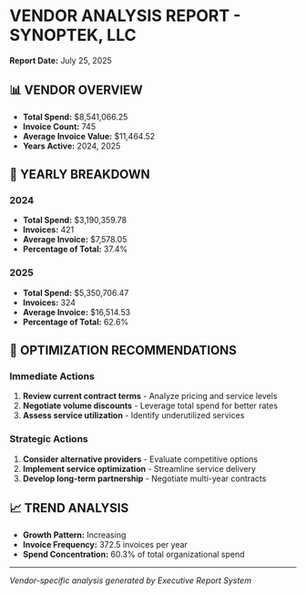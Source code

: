 
# VENDOR ANALYSIS REPORT - SYNOPTEK, LLC
**Report Date:** July 25, 2025

## 📊 VENDOR OVERVIEW
- **Total Spend:** $8,541,066.25
- **Invoice Count:** 745
- **Average Invoice Value:** $11,464.52
- **Years Active:** 2024, 2025

## 📅 YEARLY BREAKDOWN

### 2024
- **Total Spend:** $3,190,359.78
- **Invoices:** 421
- **Average Invoice:** $7,578.05
- **Percentage of Total:** 37.4%

### 2025
- **Total Spend:** $5,350,706.47
- **Invoices:** 324
- **Average Invoice:** $16,514.53
- **Percentage of Total:** 62.6%

## 🎯 OPTIMIZATION RECOMMENDATIONS

### Immediate Actions
1. **Review current contract terms** - Analyze pricing and service levels
2. **Negotiate volume discounts** - Leverage total spend for better rates
3. **Assess service utilization** - Identify underutilized services

### Strategic Actions
1. **Consider alternative providers** - Evaluate competitive options
2. **Implement service optimization** - Streamline service delivery
3. **Develop long-term partnership** - Negotiate multi-year contracts

## 📈 TREND ANALYSIS
- **Growth Pattern:** Increasing
- **Invoice Frequency:** 372.5 invoices per year
- **Spend Concentration:** 60.3% of total organizational spend

---
*Vendor-specific analysis generated by Executive Report System*
